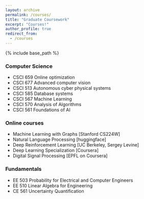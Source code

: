 ```yaml
---
layout: archive
permalink: /courses/
title: "Graduate Coursework"
excerpt: "Courses!"
author_profile: true
redirect_from: 
  - /courses
---
```

{% include base_path %}
<!-- Graduate Coursework:  -->

### Computer Science
* CSCI 659 Online optimization
* CSCI 677 Advanced computer vision
* CSCI 513 Autonomous cyber physical systems
* CSCI 585 Database systems
* CSCI 567 Machine Learning
* CSCI 570 Analysis of Algorithms
* CSCI 561 Foundations of AI

### Online courses
* Machine Learning with Graphs [Stanford CS224W]
* Natural Language Processing [huggingface]
* Deep Reinforcement Learning [UC Berkeley, Sergey Levine]
* Deep Learning Specialization [Coursera]
* Digital Signal Processing [EPFL on Coursera]


### Fundamentals
* EE 503  Probability for Electrical and Computer Engineers
* EE 510  Linear Algebra for Engineering
* CE  561 Uncertainty Quantification


